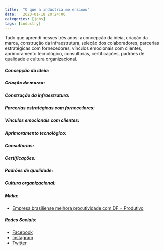 ```yaml
---
title:  "O que a indústria me ensinou"
date:   2023-01-18 20:24:00
categories: [jobs]
tags: [industry]
---
```


Tudo que aprendi nesses três anos: a concepção da ideia, criação da marca, construção da infraestrutura, seleção dos colaboradores, parcerias estratégicas com fornecedores, vínculos emocionais com clientes, aprimoramento tecnológico, consultorias, certificações, padrões de qualidade e cultura organizacional.

<!--mais-->

##### Concepção da ideia:

##### Criação da marca:

##### Construção da infraestrutura:

##### Parcerias estratégicas com fornecedores:

##### Vínculos emocionais com clientes:

##### Aprimoramento tecnológico:

##### Consultorias:

##### Certificações:

##### Padrões de qualidade:

##### Cultura organizacional:

##### Mídia:
  - [Empresa brasiliense melhora produtividade com DF + Produtivo](https://www.sistemafibra.org.br/senai/40-noticias/destaques/1535-empresa-brasiliense-melhora-produtividade-com-df-produtivo) 

##### Redes Sociais:
  - [Facebook](https://www.facebook.com/vegan.ind.br) 
  - [Instagram](https://www.instagram.com/veganindbr) 
  - [Twitter](https://twitter.com/veganindbr) 